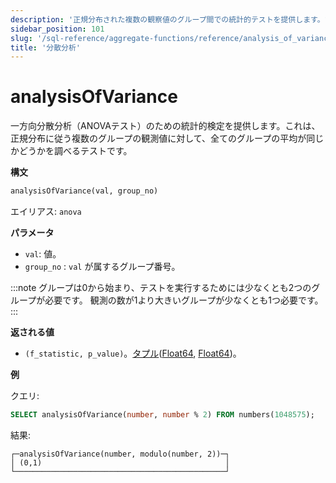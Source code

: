 ```yaml
---
description: '正規分布された複数の観察値のグループ間での統計的テストを提供します。すべてのグループが同じ平均値を持っているかどうかを調べるテストです。'
sidebar_position: 101
slug: '/sql-reference/aggregate-functions/reference/analysis_of_variance'
title: '分散分析'
---
```





# analysisOfVariance

一方向分散分析（ANOVAテスト）のための統計的検定を提供します。これは、正規分布に従う複数のグループの観測値に対して、全てのグループの平均が同じかどうかを調べるテストです。

**構文**

```sql
analysisOfVariance(val, group_no)
```

エイリアス: `anova`

**パラメータ**
- `val`: 値。
- `group_no` : `val` が属するグループ番号。

:::note
グループは0から始まり、テストを実行するためには少なくとも2つのグループが必要です。
観測の数が1より大きいグループが少なくとも1つ必要です。
:::

**返される値**

- `(f_statistic, p_value)`。[タプル](../../data-types/tuple.md)([Float64](../../data-types/float.md), [Float64](../../data-types/float.md))。

**例**

クエリ:

```sql
SELECT analysisOfVariance(number, number % 2) FROM numbers(1048575);
```

結果:

```response
┌─analysisOfVariance(number, modulo(number, 2))─┐
│ (0,1)                                         │
└───────────────────────────────────────────────┘
```

